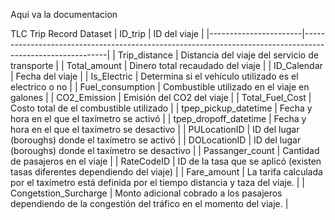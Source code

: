 Aqui va la documentacion

TLC Trip Record Dataset
| ID_trip               | ID del viaje                                                                                              |
|-----------------------|-----------------------------------------------------------------------------------------------------------|
| Trip_distance         | Distancia del viaje del servicio de transporte                                                            |
| Total_amount          | Dinero total recaudado del viaje                                                                          |
| ID_Calendar           | Fecha del viaje                                                                                           |
| Is_Electric           | Determina si el vehículo utilizado es el electrico o no                                                   |
| Fuel_consumption      | Combustible utilizado en el viaje en galones                                                              |
| CO2_Emission          | Emisión del CO2 del viaje                                                                                 |
| Total_Fuel_Cost       | Costo total de el combustible utilizado                                                                   |
| tpep_pickup_datetime  | Fecha y hora en el que el taxímetro se activó                                                             |
| tpep_dropoff_datetime | Fecha y hora en el que el taxímetro se desactivo                                                          |
| PULocationID          | ID del lugar (boroughs) donde el taxímetro se activó                                                      |
| DOLocationID          | ID del lugar (boroughs) donde el taxímetro se desactivo                                                   |
| Passanger_count       | Cantidad de pasajeros en el viaje                                                                         |
| RateCodeID            | ID de la tasa que se aplicó (existen tasas diferentes dependiendo del viaje)                              |
| Fare_amount           | La tarifa calculada por el taxímetro está definida por el tiempo distancia y taza del viaje.              |
| Congetstion_Surcharge | Monto adicional cobrado a los pasajeros dependiendo de la congestión del tráfico en el momento del viaje. |

